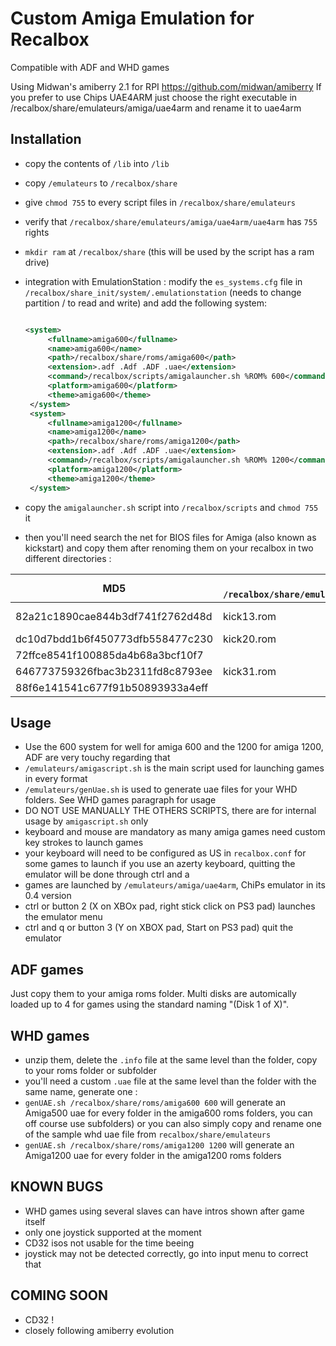 # Custom Amiga Emulation for Recalbox

Compatible with ADF and WHD games

Using Midwan's amiberry 2.1 for RPI https://github.com/midwan/amiberry
If you prefer to use Chips UAE4ARM just choose the right executable in /recalbox/share/emulateurs/amiga/uae4arm and rename it to uae4arm

Installation
--------------
- copy the contents of `/lib` into `/lib`
- copy `/emulateurs` to `/recalbox/share`
- give `chmod 755` to every script files in `/recalbox/share/emulateurs`
- verify that `/recalbox/share/emulateurs/amiga/uae4arm/uae4arm` has `755` rights
- `mkdir ram` at `/recalbox/share` (this will be used by the script has a ram drive)
- integration with EmulationStation : modify the `es_systems.cfg` file in `/recalbox/share_init/system/.emulationstation` (needs to change partition / to read and write) and add the following system:

   ```xml
   
   <system>
        <fullname>amiga600</fullname>
        <name>amiga600</name>
        <path>/recalbox/share/roms/amiga600</path>
        <extension>.adf .Adf .ADF .uae</extension>
		<command>/recalbox/scripts/amigalauncher.sh %ROM% 600</command>	
		<platform>amiga600</platform>
        <theme>amiga600</theme>
    </system>
	<system>
        <fullname>amiga1200</fullname>
        <name>amiga1200</name>
        <path>/recalbox/share/roms/amiga1200</path>
        <extension>.adf .Adf .ADF .uae</extension>
		<command>/recalbox/scripts/amigalauncher.sh %ROM% 1200</command>	
		<platform>amiga1200</platform>
        <theme>amiga1200</theme>
    </system>
   ```

- copy the `amigalauncher.sh` script into `/recalbox/scripts` and `chmod 755` it

- then you'll need search the net for BIOS files for Amiga (also known as kickstart) and copy them after renoming them on your recalbox in two different directories :


| MD5   | name in `/recalbox/share/emulateurs/amiga/uae4arm/kickstarts`   | name in `/recalbox/share/emulateurs/GAME/Devs/Kickstarts`   | comments   |
| --- | --- | --- | --- |
| 82a21c1890cae844b3df741f2762d48d    | kick13.rom      | kick33180.A500 kick33192.A500 kick34005.A500   |    | 
| dc10d7bdd1b6f450773dfb558477c230    | kick20.rom      |    |    | 
| 72ffce8541f100885da4b68a3bcf10f7    |                 | kick40063.A600   | optional   | 
| 646773759326fbac3b2311fd8c8793ee    | kick31.rom      | kick40068.A1200  |    | 
| 88f6e141541c677f91b50893933a4eff    |                 | kick40068.A4000  | optional   | 


Usage
-------
- Use the 600 system for well for amiga 600 and the 1200 for amiga 1200, ADF are very touchy regarding that
- `/emulateurs/amigascript.sh` is the main script used for launching games in every format
- `/emulateurs/genUae.sh` is used to generate uae files for your WHD folders. See WHD games paragraph for usage
- DO NOT USE MANUALLY THE OTHERS SCRIPTS, there are for internal usage by `amigascript.sh` only
- keyboard and mouse are mandatory as many amiga games need custom key strokes to launch games
- your keyboard will need to be configured as US in `recalbox.conf` for some games to launch if you use an azerty keyboard, quitting the emulator will be done through ctrl and a
- games are launched by `/emulateurs/amiga/uae4arm`, ChiPs emulator in its 0.4 version
- ctrl or button 2 (X on XBOx pad, right stick click on PS3 pad) launches the emulator menu
- ctrl and q or button 3 (Y on XBOX pad, Start on PS3 pad) quit the emulator

ADF games
---------
Just copy them to your amiga roms folder. Multi disks are automically loaded up to 4 for games using the standard naming "(Disk 1 of X)".

WHD games
------------------------
- unzip them, delete the `.info` file at the same level than the folder, copy to your roms folder or subfolder
- you'll need a custom `.uae` file at the same level than the folder with the same name, generate one :
- `genUAE.sh /recalbox/share/roms/amiga600 600` will generate an Amiga500 uae for every folder in the amiga600 roms folders, you can off course use subfolders) or you can also simply copy and rename one of the sample whd uae file from `recalbox/share/emulateurs`
 - `genUAE.sh /recalbox/share/roms/amiga1200 1200` will generate an Amiga1200 uae for every folder in the amiga1200 roms folders

KNOWN BUGS
------------
- WHD games using several slaves can have intros shown after game itself
- only one joystick supported at the moment
- CD32 isos not usable for the time beeing
- joystick may not be detected correctly, go into input menu to correct that

COMING SOON
-------------
- CD32 !
- closely following amiberry evolution
